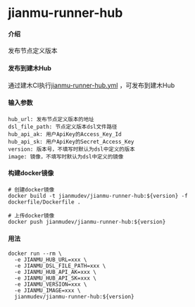 # jianmu-runner-hub

#### 介绍
发布节点定义版本

#### 发布到建木Hub
通过建木CI执行[jianmu-runner-hub.yml](https://gitee.com/jianmu-runners/jianmu-runner-list/blob/master/release_dsl/jianmu-runner-hub.yml) ，可发布到建木Hub

#### 输入参数
```
hub_url: 发布节点定义版本的地址
dsl_file_path: 节点定义版本dsl文件路径
hub_api_ak: 用户ApiKey的Access_Key_Id
hub_api_sk: 用户ApiKey的Secret_Access_Key
version: 版本号，不填写时默认为dsl中定义的版本
image: 镜像，不填写时默认为dsl中定义的镜像
```

#### 构建docker镜像
```
# 创建docker镜像
docker build -t jianmudev/jianmu-runner-hub:${version} -f dockerfile/Dockerfile .

# 上传docker镜像
docker push jianmudev/jianmu-runner-hub:${version}
```

#### 用法
```
docker run --rm \
  -e JIANMU_HUB_URL=xxx \
  -e JIANMU_DSL_FILE_PATH=xxx \
  -e JIANMU_HUB_API_AK=xxx \
  -e JIANMU_HUB_API_SK=xxx \
  -e JIANMU_VERSION=xxx \
  -e JIANMU_IMAGE=xxx \
  jianmudev/jianmu-runner-hub:${version} 
```
